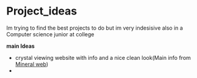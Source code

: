 # Project_ideas
Im trying to find the best projects to do but im very indesisive also in a Computer science junior at college

**main Ideas**
- crystal viewing website with info and a nice clean look(Main info from [Mineral web](https://www.mindat.org/))
- 
